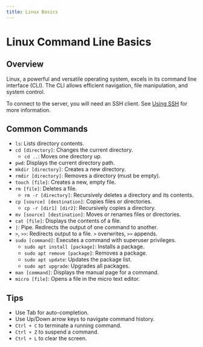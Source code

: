 ```yaml
---
title: Linux Basics
---
```


# Linux Command Line Basics

## Overview

Linux, a powerful and versatile operating system, excels in its command line interface (CLI). The CLI allows efficient navigation, file manipulation, and system control.

To connect to the server, you will need an SSH client. See [Using SSH](/wiki/ssh) for more information.

## Common Commands

- `ls`: Lists directory contents.
- `cd [directory]`: Changes the current directory.
  - `cd ..`: Moves one directory up.
- `pwd`: Displays the current directory path.
- `mkdir [directory]`: Creates a new directory.
- `rmdir [directory]`: Removes a directory (must be empty).
- `touch [file]`: Creates a new, empty file.
- `rm [file]`: Deletes a file.
  - `rm -r [directory]`: Recursively deletes a directory and its contents.
- `cp [source] [destination]`: Copies files or directories.
  - `cp -r [dir1] [dir2]`: Recursively copies a directory.
- `mv [source] [destination]`: Moves or renames files or directories.
- `cat [file]`: Displays the contents of a file.
- `|`: Pipe. Redirects the output of one command to another.
- `>`, `>>`: Redirects output to a file. `>` overwrites, `>>` appends.
- `sudo [command]`: Executes a command with superuser privileges.
  - `sudo apt install [package]`: Installs a package.
  - `sudo apt remove [package]`: Removes a package.
  - `sudo apt update`: Updates the package list.
  - `sudo apt upgrade`: Upgrades all packages.
- `man [command]`: Displays the manual page for a command.
- `micro [file]`: Opens a file in the micro text editor.

## Tips

- Use Tab for auto-completion.
- Use Up/Down arrow keys to navigate command history.
- `Ctrl + C` to terminate a running command.
- `Ctrl + Z` to suspend a command.
- `Ctrl + L` to clear the screen.
